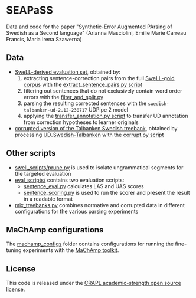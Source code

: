 # SEAPaSS 
Data and code for the paper "Synthetic-Error Augmented PArsing of Swedish as a Second language" (Arianna Masciolini, Emilie Marie Carreau Francis, Maria Irena Szawerna)

## Data
- [SweLL-derived evaluation set](data/swell/), obtained by:
  1. extracting sentence-correction pairs from the full [SweLL-gold corpus](https://spraakbanken.gu.se/resurser/swell-gold) with the [extract_sentence_pairs.py script](swell_scripts/extract_sentence_pairs.py)
  2. filtering out sentences that do not exclusively contain word order errors with the [filter_and_split.py](swell_scripts/filter_and_split.py)
  3. parsing the resulting corrected sentences with the `swedish-talbanken-ud-2.12-230717` UDPipe 2 model
  4. applying the [transfer_annotation.py script](swell_scripts/transfer_annotation.py) to transfer UD annotation from correction hypotheses to learner originals
- [corrupted version of the Talbanken Swedish treebank](data/corrupted_talbanken/), obtained by processing [UD_Swedish-Talbanken](https://github.com/UniversalDependencies/UD_Swedish-Talbanken) with the [corrupt.py script](preproc_scripts/corrupt.py)

## Other scripts
- [swell_scripts/prune.py](swell_scripts/prune.py) is used to isolate ungrammatical segments for the targeted evaluation
- [eval_scripts/](eval_scripts/) contains two evaluation scripts:
  - [sentence_eval.py](eval_scripts/sentence_eval.py) calculates LAS and UAS scores
  - [sentence_scoring.py](eval_scripts/sentence_scoring.py) is used to run the scorer and present the result in a readable format
- [mix_treebanks.py](mix_treebanks.py) combines normative and corrupted data in different configurations for the various parsing experiments

## MaChAmp configurations
The [machamp_configs](machamp_configs/) folder contains configurations for running the fine-tuning experiments with the [MaChAmp toolkit](https://machamp-nlp.github.io/). 

## License
This code is released under the [CRAPL academic-strength open source license](https://matt.might.net/articles/crapl/).
